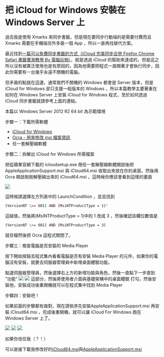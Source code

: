 # 把 iCloud for Windows 安裝在 Windows Server 上 

過去我是使用 Xmarks 來同步書籤，但是現在要同步行動端的是需要付費而且 Xmarks 需要在手機端另外多裝一個 App ，所以一直再找替代方案。

最近找到[一篇可以免費同步書籤的方式（iCloud 完美同步合併 Firefox Chrome Safari 書籤實測教學 By 電腦玩物）](http://www.playpcesor.com/2013/09/icloud-firefox-chrome-safari.html)，就是透過 iCloud 的幫助來達成的，但是這之所以沒有被廣泛使用也是有原因的，因為他需要把程式一直開著才會執行同步，因此你需要有一台幾乎永遠不關機的電腦。

但矛盾的點就在這邊，通常我們不關機的 Windows 都會是 Server 版本，但是 iCloud for Windows 卻只支援一般版本的 Windows ，所以本篇教學主要著重在如何在 Windows Server 上安裝 iCloud for Windows 程式，至於如何透過 iCloud 同步書籤就請參考上面的連結。



本篇以 Windows Server 2012 R2 64 bit 為示範環境

步驟一：下載所需軟體

* [iCloud for Windows](https://support.apple.com/zh-tw/HT204283)
* [Ocra - 用來修改 msi 檔案資訊](https://msdn.microsoft.com/zh-tw/library/aa370557.aspx)
* 任一套解壓縮軟體

步驟二：拆解出 iCloud for Windows 所需檔案

把從蘋果官網下載的 icloudsetup.exe 用任一套解壓縮軟體開啟後把 AppleApplicationSupport.msi 與 iCloud64.msi 收取出來放在你的桌面，然後用 Ocra 開啟剛剛解壓縮出來的 iCloud64.msi ，這時候你應該會看到這樣的畫面

![](https://photo.hy31.net/2016/iCloud/1.png)

這時候請選擇左方列表中的 LaunchCondition ，並且找到

```sh
(VersionNT \>= 601) AND (MsiNTProductType = 1)"
```

這組值，然後將(MsiNTProductType = 1)中的 1 改成 3 ，然後確認該欄位數值是

```sh
(VersionNT \>= 601) AND (MsiNTProductType = 3)
```

就存檔然後把 Ocra 這程式關閉了。

步驟三：檢查電腦是否安裝的 Media Player

按下開始按鈕去程式集內看看電腦是否有安裝 Media Player 的元件，如果你的電腦沒有安裝，就要去伺服器管理員中新增桌面體驗功能。

點選伺服器管理員，然後選擇右上方的新增功能與角色，然後一直點下一步直到 ”功能”
![](https://photo.hy31.net/2016/iCloud/3.png)
![](https://photo.hy31.net/2016/iCloud/4.png)
這部分，然後將使用者介面與基礎架構中的桌面體驗 打勾，然後安裝他，安裝成功後重開機就可以在程式集中找到 Media Player

步驟四：安裝吧！

如果前面的步驟都有做對，現在請依序先安裝AppleApplicationSupport.msi 再安裝 iCloud64.msi ，完成後重開機，就可以讓 iCloud For Windows 跑在 Windows Server 上了。

![](https://photo.hy31.net/2016/iCloud/2.png)
![](https://photo.hy31.net/2016/iCloud/98.png)
![](https://photo.hy31.net/2016/iCloud/99.png)

如果你信任我（？！）

可以直接下載我修改好的[iCloud64.msi]()與[AppleApplicationSupport.msi]()



